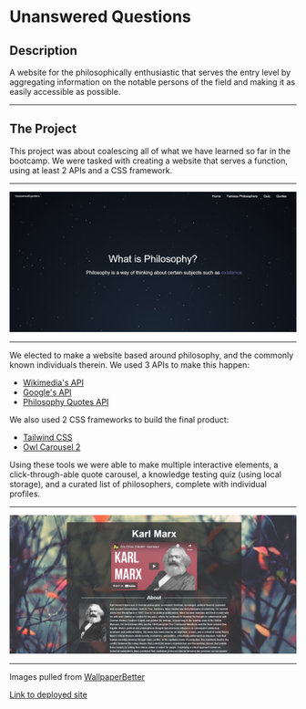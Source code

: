 # Unanswered Questions

## Description
A website for the philosophically enthusiastic that serves the entry level by aggregating information on the notable persons of the field and making it as easily accessible as possible.

------
## The Project
This project was about coalescing all of what we have learned so far in the bootcamp. We were tasked with creating a website that serves a function, using at least 2 APIs and a CSS framework.

----------

[![screenshot of homepage](gitAssets/mainPage.png)](https://zacharyeggert.github.io/Collaborative-guitar/)

----------

We elected to make a website based around philosophy, and the commonly known individuals therein. We used 3 APIs to make this happen:

* [Wikimedia's API](https://www.mediawiki.org/wiki/API:Main_page)  <!-- (with an atrocious documentation) -->
* [Google's API](https://developers.google.com/youtube/v3)
* [Philosophy Quotes API](https://github.com/KaranDahiya/philosophy-quotes-API)

We also used 2 CSS frameworks to build the final product:

* [Tailwind CSS](https://tailwindcss.com/)
* [Owl Carousel 2](https://owlcarousel2.github.io/OwlCarousel2/)

Using these tools we were able to make multiple interactive elements, a click-through-able quote carousel, a knowledge testing quiz (using local storage), and a curated list of philosophers, complete with individual profiles.

---------

![screenshot of profile page](gitAssets/profilePage.png)

----------

Images pulled from [WallpaperBetter](https://www.wallpaperbetter.com/)

[Link to deployed site](https://zacharyeggert.github.io/Collaborative-guitar/)

